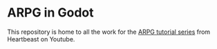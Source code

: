 # ARPG in Godot

This repository is home to all the work for the [ARPG tutorial series](https://www.youtube.com/playlist?list=PL9FzW-m48fn2SlrW0KoLT4n5egNdX-W9a) from Heartbeast on Youtube.
